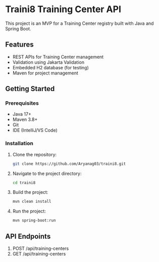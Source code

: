 # Traini8 Training Center API

This project is an MVP for a Training Center registry built with Java and Spring Boot.

## Features
- REST APIs for Training Center management
- Validation using Jakarta Validation
- Embedded H2 database (for testing)
- Maven for project management

## Getting Started

### Prerequisites
- Java 17+
- Maven 3.8+
- Git
- IDE (IntelliJ/VS Code)

### Installation
1. Clone the repository:
   ```bash
   git clone https://github.com/Aryanag03/traini8.git

2. Navigate to the project directory:
   ```bash
   cd traini8

3. Build the project:
   ```bash
   mvn clean install

4. Run the project:
   ```bash
   mvn spring-boot:run

## API Endpoints
1. POST /api/training-centers
2. GET /api/training-centers